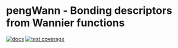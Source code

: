 # pengWann - Bonding descriptors from Wannier functions

[![docs](https://readthedocs.org/projects/pengwann/badge/?version=latest)](https://pengwann.readthedocs.io/en/latest/)
[![test coverage](https://api.codeclimate.com/v1/badges/10626c706c7877d2af47/test_coverage)](https://codeclimate.com/github/PatrickJTaylor/pengWann/test_coverage)
